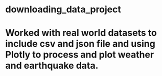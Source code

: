 # downloading_data_project

# Worked with real world datasets to include csv and json file and using Plotly to process and plot weather and earthquake data.
